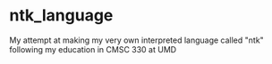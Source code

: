 # ntk_language
My attempt at making my very own interpreted language called "ntk" following my education in CMSC 330 at UMD
